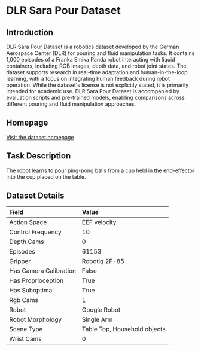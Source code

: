 # DLR Sara Pour Dataset


## Introduction

DLR Sara Pour Dataset is a robotics dataset developed by the German Aerospace Center (DLR) for pouring and fluid manipulation tasks. It contains 1,000 episodes of a Franka Emika Panda robot interacting with liquid containers, including RGB images, depth data, and robot joint states. The dataset supports research in real-time adaptation and human-in-the-loop learning, with a focus on integrating human feedback during robot operation. While the dataset's license is not explicitly stated, it is primarily intended for academic use. DLR Sara Pour Dataset is accompanied by evaluation scripts and pre-trained models, enabling comparisons across different pouring and fluid manipulation approaches.


## Homepage

[Visit the dataset homepage](https://elib.dlr.de/193739/1/padalkar2023rlsct.pdf)


## Task Description

The robot learns to pour ping-pong balls from a cup held in the end-effector into the cup placed on the table.


## Dataset Details

| Field                            | Value                    |
|:---------------------------------|:-------------------------|
| Action Space                     | EEF velocity           |
| Control Frequency                     | 10           |
| Depth Cams                     | 0           |
| Episodes                     | 61153           |
| Gripper                     | Robotiq 2F-85           |
| Has Camera Calibration                     | False           |
| Has Proprioception                     | True           |
| Has Suboptimal                     | True           |
| Rgb Cams                     | 1           |
| Robot                     | Google Robot           |
| Robot Morphology                     | Single Arm           |
| Scene Type                     | Table Top, Household objects           |
| Wrist Cams                     | 0           |


